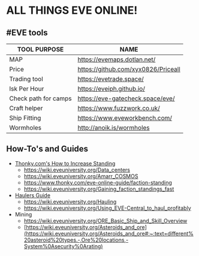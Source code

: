 # ALL THINGS EVE ONLINE!

## #EVE tools

| TOOL PURPOSE         | NAME                                |
| -------------------- | ----------------------------------- |
| MAP                  | https://evemaps.dotlan.net/         |
| Price                | https://github.com/xyx0826/Priceall |
| Trading tool         | https://evetrade.space/             |
| Isk Per Hour         | https://eveiph.github.io/           |
| Check path for camps | https://eve-gatecheck.space/eve/    |
| Craft helper         | https://www.fuzzwork.co.uk/         |
| Ship Fitting         | https://www.eveworkbench.com/       |
| Wormholes            | http://anoik.is/wormholes           |

## How-To's and Guides
- [Thonky.com's How to Increase Standing](https://www.thonky.com/eve-online-guide/increase-standing)
	- https://wiki.eveuniversity.org/Data_centers
	- https://wiki.eveuniversity.org/Amarr_COSMOS
	- https://www.thonky.com/eve-online-guide/faction-standing
	- <https://wiki.eveuniversity.org/Gaining_faction_standings_fast>
- [Haulers Guide](https://github.com/cyramica/haulers-guide)
	- <https://wiki.eveuniversity.org/Hauling>
	- <https://wiki.eveuniversity.org/Using_EVE-Central_to_haul_profitably>
- Mining
	- <https://wiki.eveuniversity.org/ORE_Basic_Ship_and_Skill_Overview>
	- [https://wiki.eveuniversity.org/Asteroids_and_ore](https://wiki.eveuniversity.org/Asteroids_and_ore#:~:text=different%20asteroid%20types.-,Ore%20locations,-System%0Asecurity%0Arating)